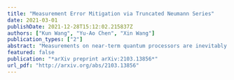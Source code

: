 ```yaml
---
title: "Measurement Error Mitigation via Truncated Neumann Series"
date: 2021-03-01
publishDate: 2021-12-28T15:12:02.215837Z
authors: ["Kun Wang", "Yu-Ao Chen", "Xin Wang"]
publication_types: ["2"]
abstract: "Measurements on near-term quantum processors are inevitably subject to hardware imperfections that lead to readout errors. Mitigation of such unavoidable errors is crucial to better explore and extend the power of near-term quantum hardware. In this work, we propose a method to mitigate measurement errors in computing quantum expectation values using the truncated Neumann series. The essential idea is to cancel the errors by combining various noisy expectation values generated by sequential measurements determined by terms in the truncated series. We numerically test this method and find that the computation accuracy is substantially improved. Our method possesses several advantages: it does not assume any noise structure, it does not require the calibration procedure to learn the noise matrix a prior, and most importantly, the incurred error mitigation overhead is independent of system size, as long as the noise resistance of the measurement device is moderate. All these advantages empower our method as a practical measurement error mitigation method for near-term quantum devices."
featured: false
publication: "*arXiv preprint arXiv:2103.13856*"
url_pdf: "http://arxiv.org/abs/2103.13856"
---
```


